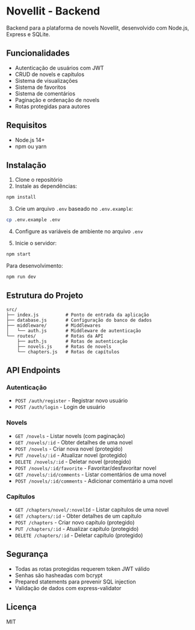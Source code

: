 # Novellit - Backend

Backend para a plataforma de novels Novellit, desenvolvido com Node.js, Express e SQLite.

## Funcionalidades

- Autenticação de usuários com JWT
- CRUD de novels e capítulos
- Sistema de visualizações
- Sistema de favoritos
- Sistema de comentários
- Paginação e ordenação de novels
- Rotas protegidas para autores

## Requisitos

- Node.js 14+
- npm ou yarn

## Instalação

1. Clone o repositório
2. Instale as dependências:
```bash
npm install
```

3. Crie um arquivo `.env` baseado no `.env.example`:
```bash
cp .env.example .env
```

4. Configure as variáveis de ambiente no arquivo `.env`

5. Inicie o servidor:
```bash
npm start
```

Para desenvolvimento:
```bash
npm run dev
```

## Estrutura do Projeto

```
src/
├── index.js          # Ponto de entrada da aplicação
├── database.js       # Configuração do banco de dados
├── middleware/       # Middlewares
│   └── auth.js       # Middleware de autenticação
└── routes/           # Rotas da API
    ├── auth.js       # Rotas de autenticação
    ├── novels.js     # Rotas de novels
    └── chapters.js   # Rotas de capítulos
```

## API Endpoints

### Autenticação

- `POST /auth/register` - Registrar novo usuário
- `POST /auth/login` - Login de usuário

### Novels

- `GET /novels` - Listar novels (com paginação)
- `GET /novels/:id` - Obter detalhes de uma novel
- `POST /novels` - Criar nova novel (protegido)
- `PUT /novels/:id` - Atualizar novel (protegido)
- `DELETE /novels/:id` - Deletar novel (protegido)
- `POST /novels/:id/favorite` - Favoritar/desfavoritar novel
- `GET /novels/:id/comments` - Listar comentários de uma novel
- `POST /novels/:id/comments` - Adicionar comentário a uma novel

### Capítulos

- `GET /chapters/novel/:novelId` - Listar capítulos de uma novel
- `GET /chapters/:id` - Obter detalhes de um capítulo
- `POST /chapters` - Criar novo capítulo (protegido)
- `PUT /chapters/:id` - Atualizar capítulo (protegido)
- `DELETE /chapters/:id` - Deletar capítulo (protegido)

## Segurança

- Todas as rotas protegidas requerem token JWT válido
- Senhas são hasheadas com bcrypt
- Prepared statements para prevenir SQL injection
- Validação de dados com express-validator

## Licença

MIT 